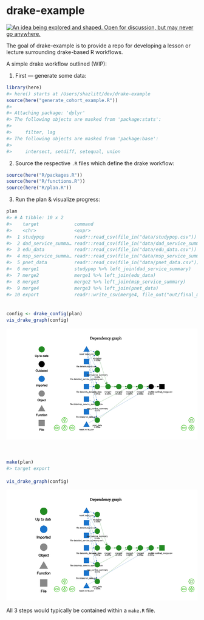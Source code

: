 
<!-- README.md is generated from README.Rmd. Please edit that file -->

# drake-example

<!-- badges: start -->

<a id="devex-badge" rel="Inspiration" href="https://github.com/BCDevExchange/assets/blob/master/README.md"><img alt="An idea being explored and shaped. Open for discussion, but may never go anywhere." style="border-width:0" src="https://assets.bcdevexchange.org/images/badges/inspiration.svg" title="An idea being explored and shaped. Open for discussion, but may never go anywhere." /></a>
<!-- badges: end -->

The goal of drake-example is to provide a repo for developing a lesson
or lecture surrounding drake-based R workflows.

A simple drake workflow outlined (WIP):

1)  First — generate some data:

<!-- end list -->

``` r
library(here)
#> here() starts at /Users/shazlitt/dev/drake-example
source(here("generate_cohort_example.R"))
#> 
#> Attaching package: 'dplyr'
#> The following objects are masked from 'package:stats':
#> 
#>     filter, lag
#> The following objects are masked from 'package:base':
#> 
#>     intersect, setdiff, setequal, union
```

2)  Source the respective `.R` files which define the drake workflow:

<!-- end list -->

``` r
source(here("R/packages.R"))
source(here("R/functions.R"))       
source(here("R/plan.R"))    
```

3)  Run the plan & visualize progress:

<!-- end list -->

``` r
plan
#> # A tibble: 10 x 2
#>    target             command                                              
#>    <chr>              <expr>                                               
#>  1 studypop           readr::read_csv(file_in("data/studypop.csv"))       …
#>  2 dad_service_summa… readr::read_csv(file_in("data/dad_service_summary.cs…
#>  3 edu_data           readr::read_csv(file_in("data/edu_data.csv"))       …
#>  4 msp_service_summa… readr::read_csv(file_in("data/msp_service_summary.cs…
#>  5 pnet_data          readr::read_csv(file_in("data/pnet_data.csv"))      …
#>  6 merge1             studypop %>% left_join(dad_service_summary)         …
#>  7 merge2             merge1 %>% left_join(edu_data)                      …
#>  8 merge3             merge2 %>% left_join(msp_service_summary)           …
#>  9 merge4             merge3 %>% left_join(pnet_data)                     …
#> 10 export             readr::write_csv(merge4, file_out("out/final_merge.c…


config <- drake_config(plan)
vis_drake_graph(config)
```

![](README_files/figure-gfm/unnamed-chunk-3-1.png)<!-- -->

``` r


make(plan)
#> target export

vis_drake_graph(config)
```

![](README_files/figure-gfm/unnamed-chunk-3-2.png)<!-- -->

All 3 steps would typically be contained within a `make.R` file.
